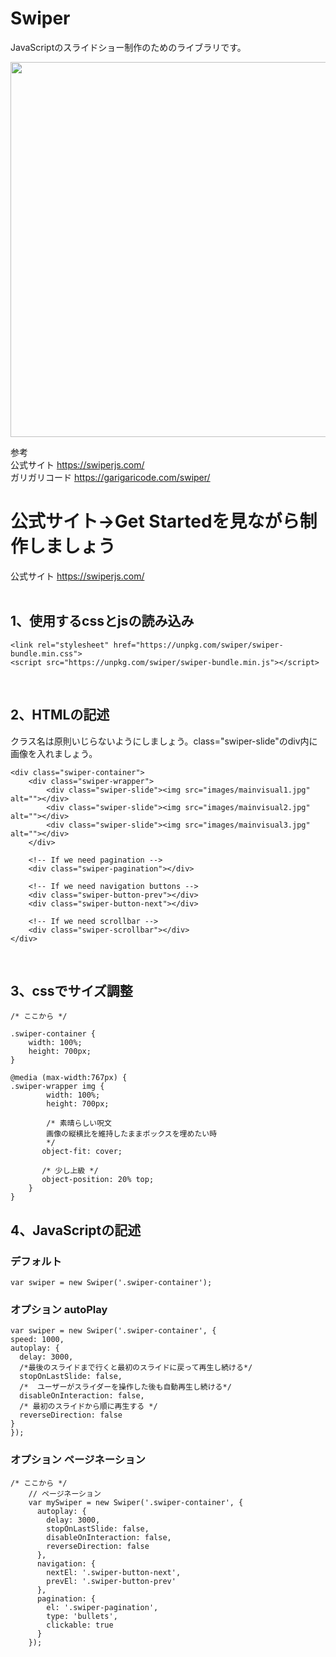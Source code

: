 # Swiper
JavaScriptのスライドショー制作のためのライブラリです。

<img src="http://hareumi.com/dhjs/swiper2.png" width="600px">
<br>

参考 <br>
公式サイト https://swiperjs.com/  <br>
ガリガリコード https://garigaricode.com/swiper/
<br>

# 公式サイト→Get Startedを見ながら制作しましょう
公式サイト https://swiperjs.com/  <br><br>



## 1、使用するcssとjsの読み込み

    <link rel="stylesheet" href="https://unpkg.com/swiper/swiper-bundle.min.css">
    <script src="https://unpkg.com/swiper/swiper-bundle.min.js"></script>
    
<br>

## 2、HTMLの記述

クラス名は原則いじらないようにしましょう。class="swiper-slide"のdiv内に画像を入れましょう。
	
    <div class="swiper-container">
        <div class="swiper-wrapper">
            <div class="swiper-slide"><img src="images/mainvisual1.jpg" alt=""></div>
            <div class="swiper-slide"><img src="images/mainvisual2.jpg" alt=""></div>
            <div class="swiper-slide"><img src="images/mainvisual3.jpg" alt=""></div>
        </div>

	    <!-- If we need pagination -->
	    <div class="swiper-pagination"></div>

	    <!-- If we need navigation buttons -->
	    <div class="swiper-button-prev"></div>
	    <div class="swiper-button-next"></div>

	    <!-- If we need scrollbar -->
	    <div class="swiper-scrollbar"></div>
    </div>

<br>

## 3、cssでサイズ調整


```
/* ここから */

.swiper-container {
    width: 100%;
    height: 700px;
}

@media (max-width:767px) {
.swiper-wrapper img {
        width: 100%;
        height: 700px;

        /* 素晴らしい呪文 
        画像の縦横比を維持したままボックスを埋めたい時
        */
       object-fit: cover;
       
       /* 少し上級 */
       object-position: 20% top;
    }
}
```



## 4、JavaScriptの記述

### デフォルト

    var swiper = new Swiper('.swiper-container');
    
### オプション autoPlay
    
    var swiper = new Swiper('.swiper-container', {
    speed: 1000,
    autoplay: {
      delay: 3000,
      /*最後のスライドまで行くと最初のスライドに戻って再生し続ける*/
      stopOnLastSlide: false,
      /*  ユーザーがスライダーを操作した後も自動再生し続ける*/
      disableOnInteraction: false,
      /* 最初のスライドから順に再生する */
      reverseDirection: false
    }
    });
  
### オプション ページネーション


```
/* ここから */
    // ページネーション
    var mySwiper = new Swiper('.swiper-container', {
      autoplay: {
        delay: 3000,
        stopOnLastSlide: false,
        disableOnInteraction: false,
        reverseDirection: false
      },
      navigation: {
        nextEl: '.swiper-button-next',
        prevEl: '.swiper-button-prev'
      },
      pagination: {
        el: '.swiper-pagination',
        type: 'bullets',
        clickable: true
      }
    });
```
    

<br>
<br>
<br>
<br>
<br>
